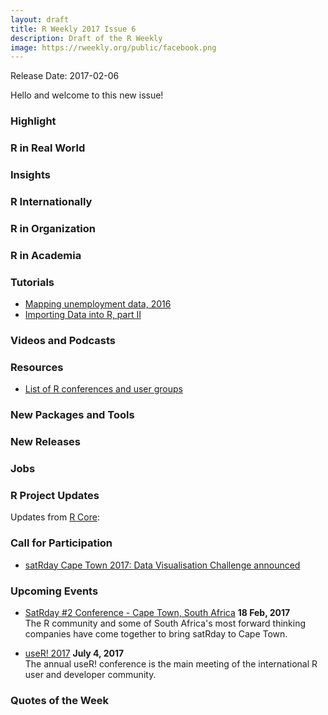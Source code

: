 ```yaml
---
layout: draft
title: R Weekly 2017 Issue 6
description: Draft of the R Weekly
image: https://rweekly.org/public/facebook.png
---
```


Release Date: 2017-02-06

Hello and welcome to this new issue!

### Highlight





### R in Real World


### Insights



### R Internationally



### R in Organization



### R in Academia 



### Tutorials

+ [Mapping unemployment data, 2016](http://sharpsightlabs.com/blog/map-unemployment-nov-2016/)
+ [Importing Data into R, part II](https://thepracticalr.wordpress.com/2017/01/31/importing-data-into-r-part-ii/)

### Videos and Podcasts




### Resources

+ [List of R conferences and user groups](https://jumpingrivers.github.io/meetingsR/)

### New Packages and Tools


### New Releases



### Jobs




### R Project Updates

Updates from [R Core](http://developer.r-project.org/blosxom.cgi/R-devel/NEWS):



### Call for Participation

+ [satRday Cape Town 2017: Data Visualisation Challenge announced](http://capetown2017.satrdays.org/#visualisation)

### Upcoming Events

+ [SatRday #2 Conference - Cape Town, South Africa](http://capetown2017.satrdays.org/) **18 Feb, 2017** <br />
The R community and some of South Africa's most forward thinking companies have come together to bring satRday to Cape Town.

+ [useR! 2017](http://user2017.brussels/) **July 4, 2017** <br />
The annual useR! conference is the main meeting of the international R user and developer community.

### Quotes of the Week

